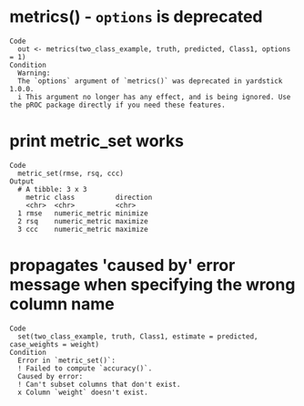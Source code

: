 # metrics() - `options` is deprecated

    Code
      out <- metrics(two_class_example, truth, predicted, Class1, options = 1)
    Condition
      Warning:
      The `options` argument of `metrics()` was deprecated in yardstick 1.0.0.
      i This argument no longer has any effect, and is being ignored. Use the pROC package directly if you need these features.

# print metric_set works

    Code
      metric_set(rmse, rsq, ccc)
    Output
      # A tibble: 3 x 3
        metric class          direction
        <chr>  <chr>          <chr>    
      1 rmse   numeric_metric minimize 
      2 rsq    numeric_metric maximize 
      3 ccc    numeric_metric maximize 

# propagates 'caused by' error message when specifying the wrong column name

    Code
      set(two_class_example, truth, Class1, estimate = predicted, case_weights = weight)
    Condition
      Error in `metric_set()`:
      ! Failed to compute `accuracy()`.
      Caused by error:
      ! Can't subset columns that don't exist.
      x Column `weight` doesn't exist.

